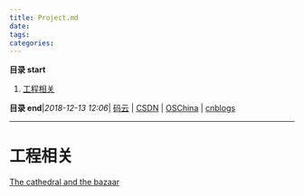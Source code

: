 ```yaml
---
title: Project.md
date: 
tags: 
categories: 
---
```


**目录 start**
 
1. [工程相关](#工程相关)

**目录 end**|_2018-12-13 12:06_| [码云](https://gitee.com/gin9) | [CSDN](http://blog.csdn.net/kcp606) | [OSChina](https://my.oschina.net/kcp1104) | [cnblogs](http://www.cnblogs.com/kuangcp)
****************************************
# 工程相关

[The cathedral and the bazaar](https://en.wikipedia.org/wiki/The_Cathedral_and_the_Bazaar)
